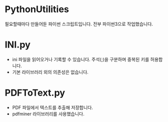 # PythonUtilities

필요할때마다 만들어둔 파이썬 스크립트입니다.
전부 파이썬3으로 작업했습니다.

# **INI.py**
  - ini 파일을 읽어오거나 기록할 수 있습니다. 주석(;)을 구분하며 중복된 키를 허용합니다.
  - 기본 라이브러리 외의 의존성은 없습니다.

# **PDFToText.py**
  - PDF 파일에서 텍스트를 추출해 저장합니다.
  - pdfminer 라이브러리를 사용했습니다.
